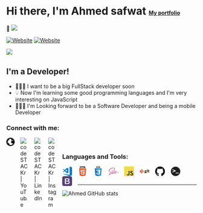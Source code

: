 # Hi there, I'm Ahmed safwat <span style='font-size: 14px'> [My portfolio][website] </span>

👋
<img src='https://raw.githubusercontent.com/snipe/animated-gifs/master/Approved/FistBumpHero6.gif'>

[![Website](https://img.shields.io/badge/Ahmed's%20portfolio-Dream%F0%9F%98%87-blue?style=for-the-badge&logo=appveyor)](https://github.com/asafwat1)
[![Website](https://img.shields.io/badge/follow%20me%20in%20linkedin-Ahmed%20Safwat%F0%9F%A5%B0-red?style=for-the-badge&logo=linkedin)](https://www.linkedin.com/in/ahmed-safwat-180538208/)

<img src='https://i.pinimg.com/originals/70/80/4f/70804f7e25b11f29db904f2fa7b4cd9d.gif' style='width: 300px;'>

## I'm a Developer!

- 👨🏻‍💻 I want to be a big FullStack developer soon
- 💡 Now I'm learning some good programming languages and I'm very interesting on JavaScript
- 🦸🏽‍♀️ I'm Looking forward to be a Software Developer and being a mobile Developer

### Connect with me:

[<img align="left" width="22px" style='margin-right: 15px;' src="https://raw.githubusercontent.com/iconic/open-iconic/master/svg/globe.svg" />][website]
[<img align="left" alt="codeSTACKr | YouTube" width="22px" style='margin-right: 15px;' src="https://cdn.jsdelivr.net/npm/simple-icons@v3/icons/youtube.svg" />][youtube]
[<img align="left" alt="codeSTACKr | LinkedIn" width="22px" style='margin-right: 15px;' src="https://cdn.jsdelivr.net/npm/simple-icons@v3/icons/linkedin.svg" />][linkedin]
[<img align="left" alt="codeSTACKr | Instagram" width="22px" style='margin-right: 15px;' src="https://cdn.jsdelivr.net/npm/simple-icons@v3/icons/instagram.svg" />][instagram]

<br />

### Languages and Tools:

<img align="left" alt="Visual Studio Code" width="26px" style='margin-right: 15px;' src="https://raw.githubusercontent.com/github/explore/80688e429a7d4ef2fca1e82350fe8e3517d3494d/topics/visual-studio-code/visual-studio-code.png" />
<img align="left" alt="HTML5" width="26px" style='margin-right: 15px;' src="https://raw.githubusercontent.com/github/explore/80688e429a7d4ef2fca1e82350fe8e3517d3494d/topics/html/html.png" />
<img align="left" alt="CSS3" width="26px" style='margin-right: 15px;' src="https://raw.githubusercontent.com/github/explore/80688e429a7d4ef2fca1e82350fe8e3517d3494d/topics/css/css.png" />
<img align="left" alt="Sass" width="26px" style='margin-right: 15px;' src="https://raw.githubusercontent.com/github/explore/80688e429a7d4ef2fca1e82350fe8e3517d3494d/topics/sass/sass.png" />
<img align="left" alt="JavaScript" width="26px" style='margin-right: 15px;' src="https://raw.githubusercontent.com/github/explore/80688e429a7d4ef2fca1e82350fe8e3517d3494d/topics/javascript/javascript.png" />
<img align="left" alt="Git" width="26px" style='margin-right: 15px;' src="https://raw.githubusercontent.com/github/explore/80688e429a7d4ef2fca1e82350fe8e3517d3494d/topics/git/git.png" />
<img align="left" alt="GitHub" width="26px" style='margin-right: 15px;' src="https://raw.githubusercontent.com/github/explore/78df643247d429f6cc873026c0622819ad797942/topics/github/github.png" />
<img align="left" alt="Terminal" width="26px" style='margin-right: 15px;' src="https://raw.githubusercontent.com/github/explore/80688e429a7d4ef2fca1e82350fe8e3517d3494d/topics/terminal/terminal.png" />
<img align="left" alt="Bootstrap" width="26px" style='margin-right: 15px;' src="https://raw.githubusercontent.com/github/explore/80688e429a7d4ef2fca1e82350fe8e3517d3494d/topics/bootstrap/bootstrap.png" />

<br />
<br />

<!-- ### 📕 Latest Blog Posts

<!-- BLOG-POST-LIST:START -->
<!-- - [How To Pass Application Tracking Systems (ATS) & Get Interviews - Resume Tips for Software Developer](https://dev.to/codestackr/how-to-pass-application-tracking-systems-ats-get-interviews-resume-tips-for-software-developer-4bmo)
- [Microinteractions: Password Validation Animation](https://dev.to/codestackr/microinteractions-password-validation-animation-5629)
- [Notion + YouTube - A Powerful Combination for Productivity](https://dev.to/codestackr/notion-youtube-a-powerful-combination-for-productivity-1def)
- [Regular Expressions (RegEx) Crash Course](https://dev.to/codestackr/regular-expressions-regex-crash-course-248n)
- [Emmet Part 2 - Advanced](https://dev.to/codestackr/emmet-part-2-advanced-4c65) -->
<!-- BLOG-POST-LIST:END -->

 <!--[more blog posts...](https://codestackr.com) -->

---

<!-- <details>
  <summary style='cursor: pointer;outline:none'>Recent GitHub Activity</summary>
  
<!--START_SECTION:activity-->
<!-- 1. 🗣 Commented on [#1](https://github.com/codeSTACKr/portfolio-sass/issues/1) in [codeSTACKr/portfolio-sass](https://github.com/codeSTACKr/portfolio-sass)
2. 🎉 Merged PR [#1](https://github.com/codeSTACKr/portfolio-sass/pull/1) in [codeSTACKr/portfolio-sass](https://github.com/codeSTACKr/portfolio-sass)
3. 🗣 Commented on [#10](https://github.com/codeSTACKr/codestackr-vscode-theme/issues/10) in [codeSTACKr/codestackr-vscode-theme](https://github.com/codeSTACKr/codestackr-vscode-theme)
4. 🗣 Commented on [#11](https://github.com/codeSTACKr/codestackr-vscode-theme/issues/11) in [codeSTACKr/codestackr-vscode-theme](https://github.com/codeSTACKr/codestackr-vscode-theme)
5. ❌ Closed PR [#1](https://github.com/codeSTACKr/spotify-now-playing/pull/1) in [codeSTACKr/spotify-now-playing](https://github.com/codeSTACKr/spotify-now-playing) -->
<!--END_SECTION:activity-->

![Ahmed GitHub stats](https://github-readme-stats.vercel.app/api?username=asafwat1)


[website]: https://github.com/asafwat1
[youtube]: https://www.youtube.com/channel/UCdNvhvhYmrQFKdWph8ijYHQ
[instagram]: https://www.instagram.com/_x_a7med_safwat_x_/
[linkedin]: https://www.linkedin.com/in/ahmed-safwat-180538208/
